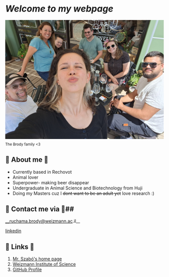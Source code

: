# **_Welcome to my webpage_**
![The Brody family <3](family_image.jpg)
<sub>The Brody family <3</sub>
## 🐳 About me 🐳
* Currently based in Rechovot
* Animal lover
* Superpower- making beer disappear
* Undergraduate in Animal Science and Biotechnology from Huji 
* Doing my Masters cuz I ~~dont want to be an adult yet~~ love research :)



##  🐧 Contact me via 🐧##
__ruchama.brody@weizmann.ac.il__

[linkedin](www.linkedin.com/in/romi-brody)


## 🦥 Links 🦥
1. [Mr. Szabó's home page](https://szabgab.com/)
1. [Weizmann Institute of Science](https://www.weizmann.ac.il/pages/)
1. [GitHub Profile](https://github.com/romizb)

  
